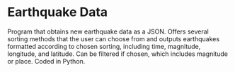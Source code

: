 # Earthquake Data

Program that obtains new earthquake data as a JSON. Offers several sorting methods that the user can choose from and outputs earthquakes formatted according 
to chosen sorting, including time, magnitude, longitude, and latitude. Can be filtered if chosen, which includes magnitude or place. Coded in Python.
